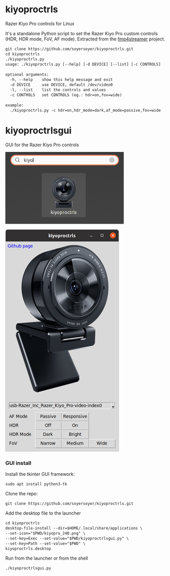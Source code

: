 # kiyoproctrls
Razer Kiyo Pro controls for Linux

It's a standalone Python script to set the Razer Kiyo Pro custom controls (HDR, HDR mode, FoV, AF mode).
Extracted from the [fmp4streamer](https://github.com/soyersoyer/fmp4streamer) project.

```shell
git clone https://github.com/soyersoyer/kiyoproctrls.git
cd kiyoproctrls
./kiyoproctrls.py
usage: ./kiyoproctrls.py [--help] [-d DEVICE] [--list] [-c CONTROLS]

optional arguments:
  -h, --help    show this help message and exit
  -d DEVICE     use DEVICE, default /dev/video0
  -l, --list    list the controls and values
  -c CONTROLS   set CONTROLS (eg.: hdr=on,fov=wide)

example:
  ./kiyoproctrls.py -c hdr=on,hdr_mode=dark,af_mode=passive,fov=wide
```


# kiyoproctrlsgui
GUI for the Razer Kiyo Pro controls

![kiyoproctrls launcher](https://github.com/soyersoyer/kiyoproctrls/raw/main/gui_launcher.png)

![kiyoproctrls screen](https://github.com/soyersoyer/kiyoproctrls/raw/main/gui_screen.png)

### GUI install

Install the tkinter GUI framework:
```shell
sudo apt install python3-tk
```

Clone the repo:
```shell
git clone https://github.com/soyersoyer/kiyoproctrls.git
```

Add the desktop file to the launcher
```shell
cd kiyoproctrls
desktop-file-install --dir=$HOME/.local/share/applications \
--set-icon="$PWD/kiyopro_240.png" \
--set-key=Exec --set-value="$PWD/kiyoproctrlsgui.py" \
--set-key=Path --set-value="$PWD" \
kiyoproctrls.desktop
```

Run from the launcher or from the shell
```shell
./kiyoproctrlsgui.py
```
